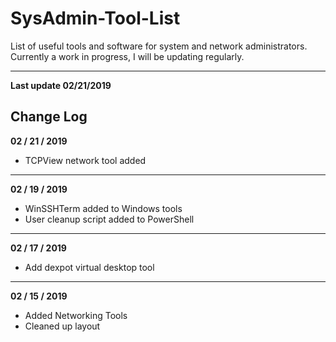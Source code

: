 # SysAdmin-Tool-List
List of useful tools and software for system and network administrators. Currently a work in progress, I will be updating regularly.  



----

**Last update 02/21/2019**



## Change Log

**02 / 21 / 2019** 

* TCPView network tool added

---

**02 / 19 / 2019** 

* WinSSHTerm added to Windows tools
* User cleanup script added to PowerShell

----

**02 / 17 / 2019**

* Add dexpot virtual desktop tool

----

**02 / 15 / 2019** 

* Added Networking Tools 
* Cleaned up layout

